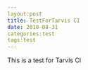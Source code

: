 ```yaml
---
layout:post
title: TestForTarvis CI
date: 2018-08-31
categories:test
tags:test
---
```


This is a test for Tarvis CI 


